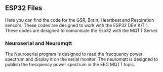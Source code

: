 
## ESP32 Files

Here you can find the code for the GSR, Brain, Heartbeat and Respiration sensors.
These codes are designed to work with the ESP32 DEV KIT 1. These codes are designed to comunicate the Esp32 
with the MQTT Server.

### Neuroserial and Neuromqtt

The Neuroserial program is designed to read the frecquency power spectrum and display it on the serial monitor.
The neuromqtt is designed to publish the frecquency power spectrum in the EEG MQTT topic.

